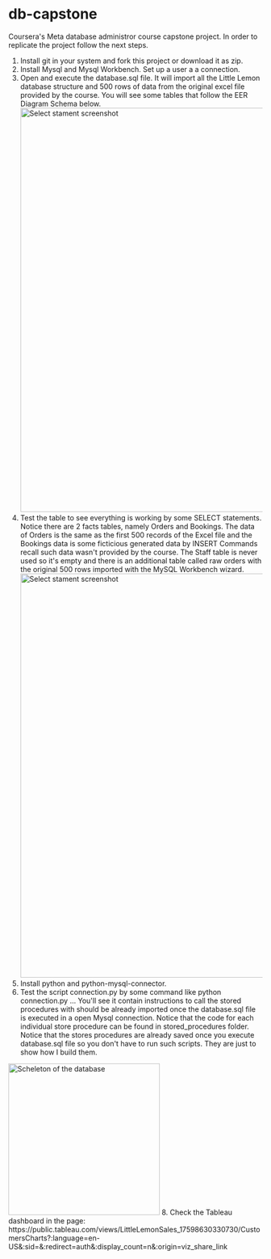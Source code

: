 # db-capstone
Coursera's Meta database administror course capstone project. In order to replicate the project follow the next steps.
1. Install git in your system and fork this project or download it as zip.
2. Install Mysql and Mysql Workbench. Set up a user a a connection.
3. Open and execute the database.sql file. It will import all the Little Lemon database structure and 500 rows of data from the original excel file provided by the course. You will see some tables that follow the EER Diagram Schema below.
   <img href="https://github.com/monics-hub/db-capstone/blob/main/screenshots/little_lemon_model.jpg" alt="Select stament screenshot" width = 800>
5. Test the table to see everything is working by some SELECT statements. Notice there are 2 facts tables, namely Orders and Bookings. The data of Orders is the same as the first 500 records of the Excel file and the Bookings data is some ficticious generated data by INSERT Commands recall such data wasn't provided by the course. The Staff table is never used so it's empty and there is an additional table called raw orders with the original 500 rows imported with the MySQL Workbench wizard.
    <img href="https://github.com/monics-hub/db-capstone/blob/main/screenshots/orders.jpg" alt="Select stament screenshot" width = 800>
6. Install python and python-mysql-connector.
7. Test the script connection.py by some command like python connection.py ... You'll see it contain instructions to call the stored procedures with should be already imported once the database.sql file is executed in a open Mysql connection. Notice that the code for each individual store procedure can be found in stored_procedures folder. Notice that the stores procedures are already saved once you execute database.sql file so you don't have to run such scripts. They are just to show how I build them.
  <img href="https://github.com/monics-hub/db-capstone/blob/main/screenshots/scheleton.jpg" alt="Scheleton of the database" width = 300>
8. Check the Tableau dashboard in the page: https://public.tableau.com/views/LittleLemonSales_17598630330730/CustomersCharts?:language=en-US&:sid=&:redirect=auth&:display_count=n&:origin=viz_share_link
